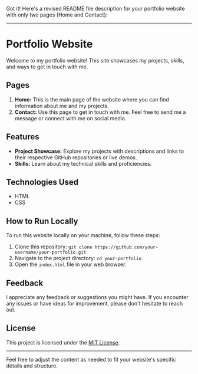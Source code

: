 Got it! Here's a revised README file description for your portfolio website with only two pages (Home and Contact):

---

# Portfolio Website

Welcome to my portfolio website! This site showcases my projects, skills, and ways to get in touch with me.

## Pages

1. **Home:** This is the main page of the website where you can find information about me and my projects.
2. **Contact:** Use this page to get in touch with me. Feel free to send me a message or connect with me on social media.

## Features

- **Project Showcase:** Explore my projects with descriptions and links to their respective GitHub repositories or live demos.
- **Skills:** Learn about my technical skills and proficiencies.

## Technologies Used

- HTML
- CSS

## How to Run Locally

To run this website locally on your machine, follow these steps:

1. Clone this repository: `git clone https://github.com/your-username/your-portfolio.git`
2. Navigate to the project directory: `cd your-portfolio`
3. Open the `index.html` file in your web browser.

## Feedback

I appreciate any feedback or suggestions you might have. If you encounter any issues or have ideas for improvement, please don't hesitate to reach out.

## License

This project is licensed under the [MIT License](LICENSE).

---

Feel free to adjust the content as needed to fit your website's specific details and structure.
